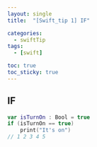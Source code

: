 ```yaml
---
layout: single
title:  "[Swift_tip 1] IF"

categories:
  - swiftTip
tags:
  - [swift]

toc: true
toc_sticky: true
---
```


## IF
```swift
var isTurnOn : Bool = true
if (isTurnOn == true)
    print("It's on")
// 1 2 3 4 5
```